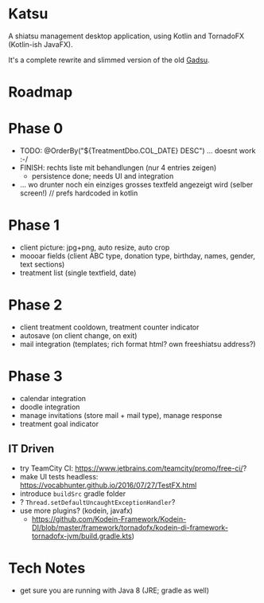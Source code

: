 # Katsu

A shiatsu management desktop application, using Kotlin and TornadoFX (Kotlin-ish JavaFX).

It's a complete rewrite and slimmed version of the old [Gadsu](https://github.com/christophpickl/gadsu).

# Roadmap

# Phase 0
* TODO: @OrderBy("${TreatmentDbo.COL_DATE} DESC") ... doesnt work :-/
* FINISH: rechts liste mit behandlungen (nur 4 entries zeigen)
    * persistence done; needs UI and integration
* ... wo drunter noch ein einziges grosses textfeld angezeigt wird (selber screen!)
// prefs hardcoded in kotlin

# Phase 1
* client picture: jpg+png, auto resize, auto crop
* moooar fields (client ABC type, donation type, birthday, names, gender, text sections) 
* treatment list (single textfield, date)

# Phase 2
* client treatment cooldown, treatment counter indicator
* autosave (on client change, on exit)
* mail integration (templates; rich format html? own freeshiatsu address?) 

# Phase 3
* calendar integration
* doodle integration
* manage invitations (store mail + mail type), manage response
* treatment goal indicator


## IT Driven

* try TeamCity CI: https://www.jetbrains.com/teamcity/promo/free-ci/?
* make UI tests headless: https://vocabhunter.github.io/2016/07/27/TestFX.html
* introduce `buildSrc` gradle folder
* ? `Thread.setDefaultUncaughtExceptionHandler`?
* use more plugins? (kodein, javafx)
    * https://github.com/Kodein-Framework/Kodein-DI/blob/master/framework/tornadofx/kodein-di-framework-tornadofx-jvm/build.gradle.kts)

# Tech Notes

* get sure you are running with Java 8 (JRE; gradle as well)

